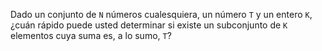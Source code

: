 Dado un conjunto de `N` números cualesquiera, un número `T` y un entero `K`, ¿cuán rápido puede usted determinar si existe un subconjunto de `K` elementos cuya suma es, a lo sumo, `T`?
